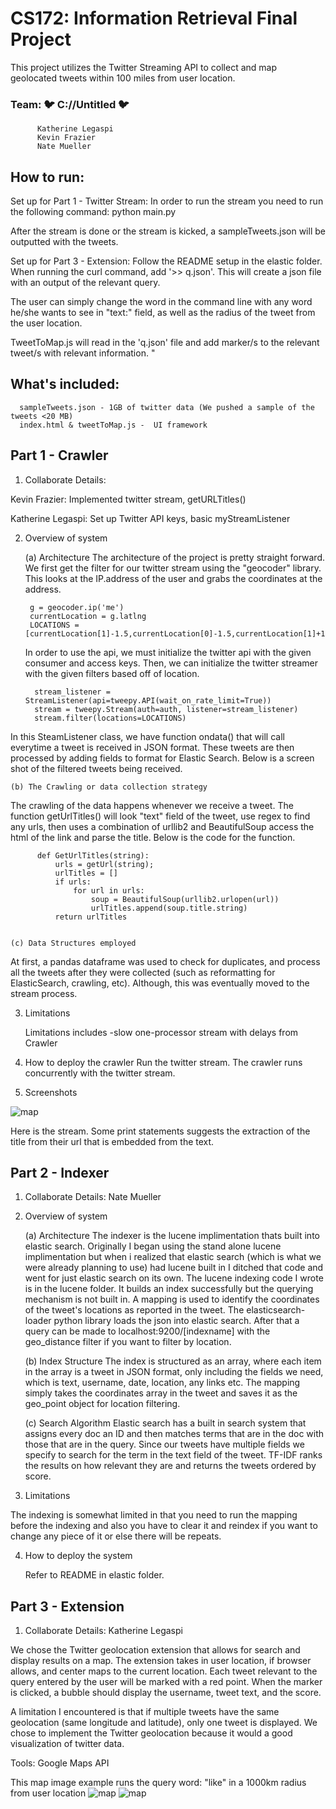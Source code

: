 # CS172:  Information Retrieval Final Project
This project utilizes the Twitter Streaming API to collect and map geolocated tweets within 100 miles from user location.

### Team: 🐦 C://Untitled 🐦 
          Katherine Legaspi
          Kevin Frazier
          Nate Mueller

## How to run:

Set up for Part 1 - Twitter Stream: In order to run the stream you need to run the following command:
	python main.py

After the stream is done or the stream is kicked, a sampleTweets.json will be outputted with the tweets.

Set up for Part 3 - Extension: Follow the README setup in the elastic folder. When running the curl command, add '>> q.json'.
This will create a json file with an output of the relevant query. 

The user can simply change the word in the command line with any word he/she wants to see in "text:" field, as well as the radius of the tweet
from the user location.

TweetToMap.js will read in the 'q.json' file and add marker/s to the relevant tweet/s with relevant information. "

## What's included:

      sampleTweets.json - 1GB of twitter data (We pushed a sample of the tweets <20 MB)
      index.html & tweetToMap.js -  UI framework

 ## Part 1 - Crawler
 1. Collaborate Details: 

   Kevin Frazier: Implemented twitter stream, getURLTitles()

   Katherine Legaspi: Set up Twitter API keys, basic myStreamListener
   
 2. Overview of system

    (a) Architecture
          The architecture of the project is pretty straight forward. We first get the filter for our twitter stream using the "geocoder" library. This looks at the IP.address of the user and grabs the coordinates at the address.
         
         g = geocoder.ip('me')
         currentLocation = g.latlng
         LOCATIONS = [currentLocation[1]-1.5,currentLocation[0]-1.5,currentLocation[1]+1.5,currentLocation[0]+1.5]
         
    In order to use the api, we must initialize the twitter api with the given consumer and access keys. Then, we can initialize the twitter streamer with the given filters based off of location.
    
          stream_listener = StreamListener(api=tweepy.API(wait_on_rate_limit=True))
          stream = tweepy.Stream(auth=auth, listener=stream_listener)
          stream.filter(locations=LOCATIONS)
In this SteamListener class, we have function ondata() that will call everytime a tweet is received in JSON format. These tweets are then processed by adding fields to format for Elastic Search. Below is a screen shot of the filtered tweets being received.         
         

    (b) The Crawling or data collection strategy
    
The crawling of the data happens whenever we receive a tweet. The function getUrlTitles() will look "text" field of the tweet, use regex to find any urls, then uses a combination of urllib2 and BeautifulSoup access the html of the link and parse the title. Below is the code for the function.

          def GetUrlTitles(string):
	          urls = getUrl(string);
	          urlTitles = []
	          if urls:
		          for url in urls:
			          soup = BeautifulSoup(urllib2.urlopen(url))
			          urlTitles.append(soup.title.string)
	          return urlTitles


    (c) Data Structures employed
    
At first, a pandas dataframe was used to check for duplicates, and process all the tweets after they were collected (such as reformatting for ElasticSearch, crawling, etc). Although, this was eventually moved to the stream process.

 3. Limitations 

      Limitations includes
      -slow one-processor stream with delays from Crawler
      
      

 4. How to deploy the crawler
 Run the twitter stream. The crawler runs concurrently with the twitter stream.

 5. Screenshots
 
 ![map](pandas.png)
 
 Here is the stream. Some print statements suggests the extraction of the title from their url that is embedded from the text.

 ## Part 2 - Indexer
 1. Collaborate Details: Nate Mueller 

 2. Overview of system 

    (a) Architecture
    The indexer is the lucene implimentation thats built into elastic search. Originally I began using the stand alone lucene implimentation but when i realized that elastic search (which is what we were already planning to use) had lucene built in I ditched that code and went for just elastic search on its own. The lucene indexing code I wrote is in the lucene folder. It builds an index successfully but the querying mechanism is not built in.
    A mapping is used to identify the coordinates of the tweet's locations as reported in the tweet. The elasticsearch-loader python library loads the json into elastic search. After that a query can be made to localhost:9200/[indexname] with the geo_distance filter if you want to filter by location.
 
    (b) Index Structure
    The index is structured as an array, where each item in the array is a tweet in JSON format, only including the fields we need, which is text, username, date, location, any links etc. The mapping simply takes the coordinates array in the tweet and saves it as the geo_point object for location filtering.
 
    (c) Search Algorithm
    Elastic search has a built in search system that assigns every doc an ID and then matches terms that are in the doc with those that are in the query. Since our tweets have multiple fields we specify to search for the term in the text field of the tweet. TF-IDF ranks the results on how relevant they are and returns the tweets ordered by score.
 
 3. Limitations 
 
 The indexing is somewhat limited in that you need to run the mapping before the indexing and also you have to clear it and reindex if you want to change any piece of it or else there will be repeats.
 
 4. How to deploy the system

      Refer to README in elastic folder.

 ## Part 3 - Extension
 1. Collaborate Details: Katherine Legaspi 

 We chose the Twitter geolocation extension that allows for search and display results on a map. The extension takes in user location, if browser allows, and center maps to the current location. Each tweet relevant to the query entered by the user will be marked with a red point. When the marker is clicked, a bubble should display the username, tweet text, and the score.

 A limitation I encountered is that if multiple tweets have the same geolocation (same longitude and latitude), only one tweet is displayed. We chose to implement the Twitter geolocation because it would a good visualization of twitter data. 

Tools: Google Maps API

This map image example runs the query word: "like" in a 1000km radius from user location
![map](runMap.png)
![map](map.png)

